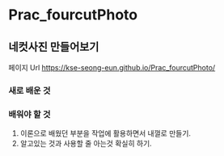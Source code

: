 # Prac_fourcutPhoto
## 네컷사진 만들어보기

페이지 Url
https://kse-seong-eun.github.io/Prac_fourcutPhoto/


### 새로 배운 것

### 배워야 할 것
  1. 이론으로 배웠던 부분을 작업에 활용하면서 내껄로 만들기.
  2. 알고있는 것과 사용할 줄 아는것 확실히 하기.
